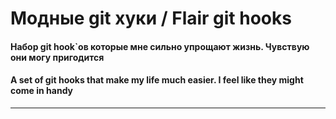 # Модные git хуки / Flair git hooks

#### Набор git hook`ов которые мне сильно упрощают жизнь. Чувствую они могу пригодится 
#### A set of git hooks that make my life much easier. I feel like they might come in handy

--- 
